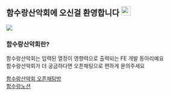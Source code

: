 ## 함수랑산악회에 오신걸 환영합니다 <img src="https://media.giphy.com/media/hvRJCLFzcasrR4ia7z/giphy.gif" width="25px" height="25px">

<img src="https://github.com/function-and-mountain/.github/assets/57122180/e2f34eb0-7bd6-408e-ac61-9138c3f875e7" />

### 함수랑산악회란?

함수랑산악회는 입력된 열정이 영향력으로 출력되는 FE 개발 동아리예요 <br/>
함수랑산악회가 더 궁금하다면 오픈채팅으로 편하게 문의주세요

[함수랑산악회 오픈채팅방](https://open.kakao.com/o/sTjHAUsf)  
[함수랑노션](https://hamsurang.notion.site/4ec7716aa5354fc280cac5aa70a2800b)
